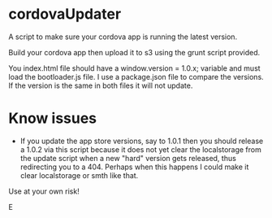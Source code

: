 # cordovaUpdater
A script to make sure your cordova app is running the latest version.

Build your cordova app then upload it to s3 using the grunt script provided. 

You index.html file should have a window.version = 1.0.x; variable and must load the bootloader.js file. I use a package.json file to compare the versions. If the version is the same in both files it will not update.

Know issues
===========
- If you update the app store versions, say to 1.0.1 then you should release a 1.0.2 via this script because it does not yet clear the localstorage from the update script when a new "hard" version gets released, thus redirecting you to a 404. Perhaps when this happens I could make it clear localstorage or smth like that. 


Use at your own risk!

E
